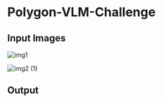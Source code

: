 # Polygon-VLM-Challenge

## Input Images
![img1](https://github.com/user-attachments/assets/ffe9296a-5986-4da2-9d8c-43303b1289ac)  

![img2 (1)](https://github.com/user-attachments/assets/8429e00d-5f5b-424b-8bef-74b1a86ec4fc)

## Output

